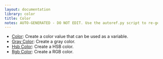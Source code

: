 ```yaml
---
layout: documentation
library: color
title: Color
notes: AUTO-GENERATED - DO NOT EDIT. Use the autoref.py script to re-generate this file.
---
```

* [Color](/node/reference/color/color.html): Create a color value that can be used as a variable.
* [Gray Color](/node/reference/color/gray_color.html): Create a gray color.
* [Hsb Color](/node/reference/color/hsb_color.html): Create a HSB color.
* [Rgb Color](/node/reference/color/rgb_color.html): Create a RGB color.

